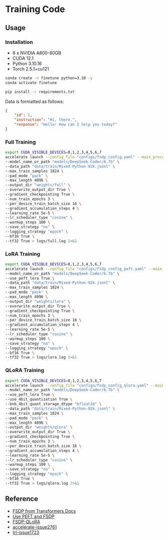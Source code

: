 # Training Code

## Usage

### Installation

- 8 x NVIDIA A800-80GB
- CUDA 12.1
- Python 3.10.16
- Torch 2.5.1+cu121

```bash
conda create -n finetune python=3.10 -y
conda activate finetune

pip install -r requirements.txt
```

Data is formatted as follows:

```json
{
    "id": 1,
    "instruction": "Hi, there.",
    "response": "Hello! How can I help you today?"
}
```

### Full Training

```bash
export CUDA_VISIBLE_DEVICES=0,1,2,3,4,5,6,7
accelerate launch --config_file "configs/fsdp_config.yaml" --main_process_port 7309 sft/finetune.py \
--model_name_or_path "models/DeepSeek-Coder/6.7b" \
--data_path "data/train/Mixed-Python-92k.jsonl" \
--max_train_samples 1024 \
--pad_mode "pack" \
--max_length 4096 \
--output_dir "weights/full" \
--overwrite_output_dir True \
--gradient_checkpointing True \
--num_train_epochs 3 \
--per_device_train_batch_size 16 \
--gradient_accumulation_steps 4 \
--learning_rate 5e-5 \
--lr_scheduler_type "cosine" \
--warmup_steps 100 \
--save_strategy "no" \
--logging_strategy "epoch" \
--bf16 True \
--tf32 True > logs/full.log 2>&1
```

### LoRA Training

```bash
export CUDA_VISIBLE_DEVICES=0,1,2,3,4,5,6,7
accelerate launch --config_file "configs/fsdp_config_peft.yaml" --main_process_port 7309 sft/finetune.py \
--model_name_or_path "models/DeepSeek-Coder/6.7b" \
--use_peft_lora True \
--data_path "data/train/Mixed-Python-92k.jsonl" \
--max_train_samples 1024 \
--pad_mode "pack" \
--max_length 4096 \
--output_dir "weights/lora" \
--overwrite_output_dir True \
--gradient_checkpointing True \
--num_train_epochs 3 \
--per_device_train_batch_size 16 \
--gradient_accumulation_steps 4 \
--learning_rate 5e-5 \
--lr_scheduler_type "cosine" \
--warmup_steps 100 \
--save_strategy "no" \
--logging_strategy "epoch" \
--bf16 True \
--tf32 True > logs/lora.log 2>&1
```

### QLoRA Training

```bash
export CUDA_VISIBLE_DEVICES=0,1,2,3,4,5,6,7
accelerate launch --config_file "configs/fsdp_config_qlora.yaml" --main_process_port 7309 sft/finetune.py \
--model_name_or_path "models/DeepSeek-Coder/6.7b" \
--use_peft_lora True \
--use_4bit_quantization True \
--bnb_4bit_quant_storage_dtype "bfloat16" \
--data_path "data/train/Mixed-Python-92k.jsonl" \
--max_train_samples 1024 \
--pad_mode "pack" \
--max_length 4096 \
--output_dir "weights/qlora" \
--overwrite_output_dir True \
--gradient_checkpointing True \
--num_train_epochs 3 \
--per_device_train_batch_size 16 \
--gradient_accumulation_steps 4 \
--learning_rate 5e-5 \
--lr_scheduler_type "cosine" \
--warmup_steps 100 \
--save_strategy "no" \
--logging_strategy "epoch" \
--bf16 True \
--tf32 True > logs/qlora.log 2>&1
```

## Reference

- [FSDP from Transformers Docs](https://huggingface.co/docs/transformers/fsdp)
- [Use PEFT and FSDP](https://huggingface.co/docs/peft/v0.15.0/en/accelerate/fsdp)
- [FSDP-QLoRA](https://huggingface.co/docs/bitsandbytes/v0.45.4/en/fsdp_qlora)
- [accelerate-issue2761](https://github.com/huggingface/accelerate/issues/2761#issuecomment-2142461407)
- [trl-issue1723](https://github.com/huggingface/trl/issues/1723#issuecomment-2269305410)
